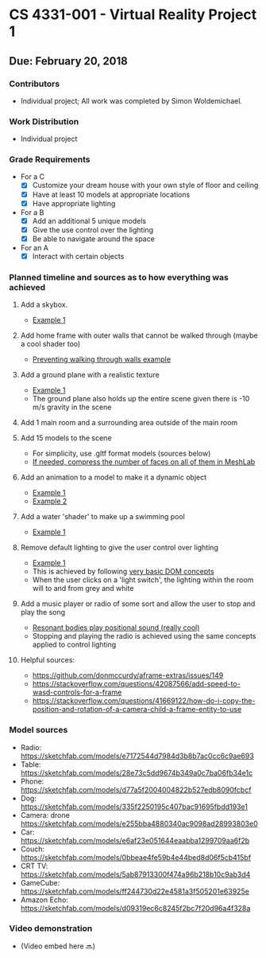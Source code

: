 # CS 4331-001 - Virtual Reality Project 1
## Due: February 20, 2018

### Contributors
 - Individual project; All work was completed by Simon Woldemichael.

### Work Distribution
 - Individual project

### Grade Requirements
 - For a C
   - [x] Customize your dream house with your own style of floor and ceiling
   - [x] Have at least 10 models at appropriate locations
   - [x] Have appropriate lighting
 - For a B
   - [x] Add an additional 5 unique models
   - [x] Give the use control over the lighting
   - [x] Be able to navigate around the space
 - For an A
   - [x] Interact with certain objects
	
### Planned timeline and sources as to how everything was achieved
1) Add a skybox.
   - [Example 1](https://aframe.io/aframe/examples/test/shaders/)
   
2) Add home frame with outer walls that cannot be walked through (maybe a cool shader too)
   - [Preventing walking through walls example](https://webvr.donmccurdy.com/walls/)

3) Add a ground plane with a realistic texture
   - [Example 1](https://aframe.io/examples/showcase/hello-metaverse/)
   - The ground plane also holds up the entire scene given there is -10 m/s gravity in the scene
   
4) Add 1 main room and a surrounding area outside of the main room

5) Add 15 models to the scene
   - For simplicity, use .gltf format models (sources below)
   - [If needed, compress the number of faces on all of them in MeshLab](https://www.shapeways.com/tutorials/polygon_reduction_with_meshlab)
  
6) Add an animation to a model to make it a dynamic object
   - [Example 1](https://blog.prototypr.io/learning-a-frame-how-to-do-animations-2aac1ae461da)
   - [Example 2](https://aframe.io/docs/0.7.0/introduction/models.html)
7) Add a water 'shader' to make up a swimming pool
   - [Example 1](https://webvr.donmccurdy.com/water/)

8) Remove default lighting to give the user control over lighting
   - [Example 1](https://aframe.io/docs/0.7.0/introduction/javascript-events-dom-apis.html)
   - This is achieved by following [very basic DOM concepts](https://aframe.io/docs/0.7.0/introduction/javascript-events-dom-apis.html)
   - When the user clicks on a 'light switch', the lighting within the room will to and from grey and white

9) Add a music player or radio of some sort and allow the user to stop and play the song
   - [Resonant bodies play positional sound (really cool)](https://github.com/etiennepinchon/aframe-resonance)
   - Stopping and playing the radio is achieved using the same concepts applied to control lighting

10) Helpful sources:
    - https://github.com/donmccurdy/aframe-extras/issues/149
    - https://stackoverflow.com/questions/42087566/add-speed-to-wasd-controls-for-a-frame
    - https://stackoverflow.com/questions/41669122/how-do-i-copy-the-position-and-rotation-of-a-camera-child-a-frame-entity-to-use

### Model sources
  - Radio: https://sketchfab.com/models/e7172544d7984d3b8b7ac0cc6c9ae693
  - Table: https://sketchfab.com/models/28e73c5dd9674b349a0c7ba06fb34e1c
  - Phone: https://sketchfab.com/models/d77a5f2004004822b527edb8090fcbcf
  - Dog:  https://sketchfab.com/models/335f2250195c407bac91695fbdd193e1
  - Camera: drone https://sketchfab.com/models/e255bba4880340ac9098ad28993803e0
  - Car: https://sketchfab.com/models/e6af23e051644eaabba1299709aa6f2b
  - Couch: https://sketchfab.com/models/0bbeae4fe59b4e44bed8d06f5cb415bf
  - CRT TV: https://sketchfab.com/models/5ab87913300f474a96b218b10c9ab3d4
  - GameCube: https://sketchfab.com/models/ff244730d22e4581a3f505201e63925e
  - Amazon Echo: https://sketchfab.com/models/d09319ec6c8245f2bc7f20d96a4f328a

### Video demonstration
   - (Video embed here :soon:)